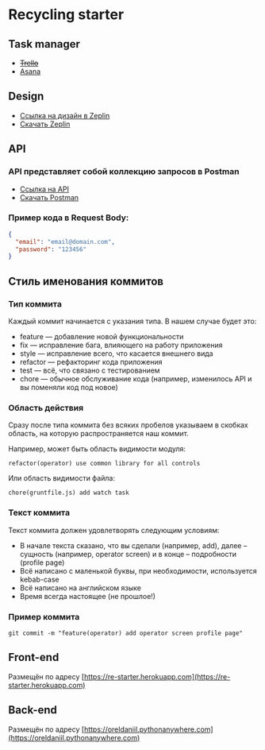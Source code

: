 # Recycling starter

## Task manager

+ ~~[Trello](https://trello.com/restarter/home)~~
+ [Asana](https://app.asana.com/0/home/1186317738561554)

## Design

+ [Ссылка на дизайн в Zeplin](https://zpl.io/VOO0ypX)
+ [Скачать Zeplin](https://zeplin.io/)

## API

### API представляет собой коллекцию запросов в Postman

+ [Ссылка на API](https://documenter.getpostman.com/view/10561517/T1DtfbkE?version=latest)
+ [Скачать Postman](https://www.postman.com/downloads/)

### Пример кода в Request Body:

```json
{
  "email": "email@domain.com",
  "password": "123456"
}
```

## Стиль именования коммитов

### Тип коммита

Каждый коммит начинается с указания типа. В нашем случае будет это:

+ feature — добавление новой функциональности
+ fix — исправление бага, влияющего на работу приложения
+ style — исправление всего, что касается внешнего вида
+ refactor — рефакторинг кода приложения
+ test — всё, что связано с тестированием
+ chore — обычное обслуживание кода (например, изменилось API и вы поменяли код под новое)

### Область действия

Сразу после типа коммита без всяких пробелов указываем в скобках область, на которую распространяется наш коммит.

Например, может быть область видимости модуля:

```console
refactor(operator) use common library for all controls
```

Или область видимости файла:

```console
chore(gruntfile.js) add watch task
```

### Текст коммита

Текст коммита должен удовлетворять следующим условиям:

+ В начале текста сказано, что вы сделали (например, add), далее – сущность (например, operator screen) и в конце – подробности (profile page)
+ Всё написано с маленькой буквы, при необходимости, используется kebab-case
+ Всё написано на английском языке 
+ Время всегда настоящее (не прошлое!)

### Пример коммита

```console
git commit -m "feature(operator) add operator screen profile page"
```

## Front-end

Размещён по адресу [https://re-starter.herokuapp.com](https://re-starter.herokuapp.com)

## Back-end

Размещён по адресу [https://oreldaniil.pythonanywhere.com](https://oreldaniil.pythonanywhere.com)
